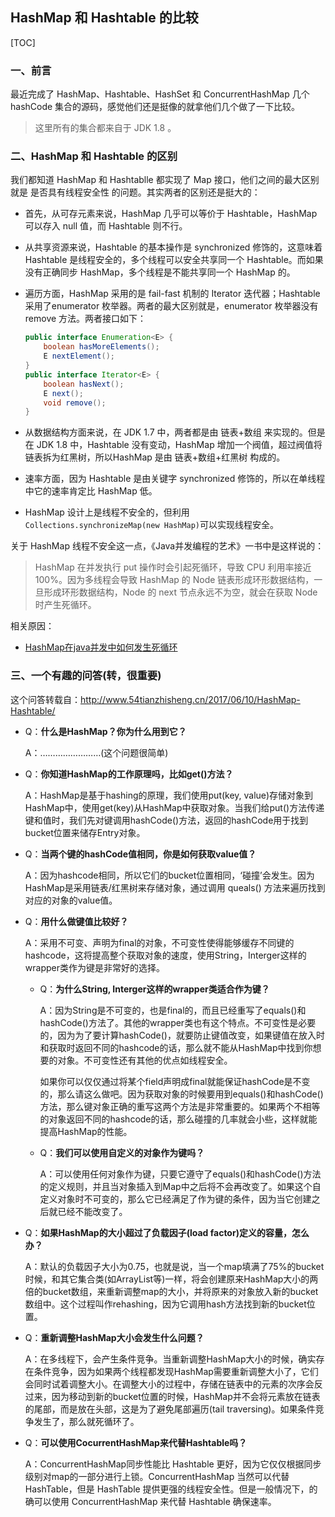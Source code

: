 ## HashMap 和 Hashtable 的比较

[TOC]

### 一、前言

最近完成了 HashMap、Hashtable、HashSet 和 ConcurrentHashMap 几个 hashCode 集合的源码，感觉他们还是挺像的就拿他们几个做了一下比较。

> 这里所有的集合都来自于 JDK 1.8 。



### 二、HashMap 和 Hashtable 的区别

我们都知道 HashMap 和 Hashtablle 都实现了 Map 接口，他们之间的最大区别就是 是否具有线程安全性 的问题。其实两者的区别还是挺大的：

- 首先，从可存元素来说，HashMap 几乎可以等价于 Hashtable，HashMap  可以存入 null 值，而 Hashtable 则不行。

- 从共享资源来说，​Hashtable 的基本操作是 synchronized 修饰的，这意味着 Hashtable 是线程安全的，多个线程可以安全共享同一个 Hashtable。而如果没有正确同步 HashMap，多个线程是不能共享同一个 HashMap 的。

- 遍历方面，HashMap 采用的是 fail-fast 机制的 Iterator 迭代器；Hashtable 采用了enumerator 枚举器。两者的最大区别就是，enumerator 枚举器没有 remove 方法。两者接口如下：

  ```java
  public interface Enumeration<E> {
      boolean hasMoreElements();
      E nextElement();
  }
  public interface Iterator<E> {
      boolean hasNext();
      E next();
      void remove();
  }
  ```

- 从数据结构方面来说，在 JDK 1.7 中，两者都是由 链表+数组 来实现的。但是在 JDK 1.8 中，Hashtable 没有变动，HashMap 增加一个阀值，超过阀值将链表拆为红黑树，所以HashMap 是由 链表+数组+红黑树 构成的。

- 速率方面，因为 Hashtable 是由关键字 synchronized 修饰的，所以在单线程中它的速率肯定比 HashMap 低。

- HashMap 设计上是线程不安全的，但利用 `Collections.synchronizeMap(new HashMap)`可以实现线程安全。




关于 HashMap 线程不安全这一点，《Java并发编程的艺术》一书中是这样说的：

> HashMap 在并发执行 put 操作时会引起死循环，导致 CPU 利用率接近 100%。因为多线程会导致 HashMap 的 Node 链表形成环形数据结构，一旦形成环形数据结构，Node 的 next 节点永远不为空，就会在获取 Node 时产生死循环。

相关原因：

- [HashMap在java并发中如何发生死循环](http://firezhfox.iteye.com/blog/2241043)




### 三、一个有趣的问答(转，很重要)

这个问答转载自：http://www.54tianzhisheng.cn/2017/06/10/HashMap-Hashtable/

- Q：**什么是HashMap？你为什么用到它？**

  A：……………………(这个问题很简单)

- Q：**你知道HashMap的工作原理吗，比如get()方法？**

  A：HashMap是基于hashing的原理，我们使用put(key, value)存储对象到HashMap中，使用get(key)从HashMap中获取对象。当我们给put()方法传递键和值时，我们先对键调用hashCode()方法，返回的hashCode用于找到bucket位置来储存Entry对象。

- Q：**当两个键的hashCode值相同，你是如何获取value值？**

  A：因为hashcode相同，所以它们的bucket位置相同，‘碰撞’会发生。因为HashMap是采用链表/红黑树来存储对象，通过调用 queals() 方法来遍历找到对应的对象的value值。

- Q：**用什么做键值比较好？**

  A：采用不可变、声明为final的对象，不可变性使得能够缓存不同键的hashcode，这将提高整个获取对象的速度，使用String，Interger这样的wrapper类作为键是非常好的选择。

  - Q：**为什么String, Interger这样的wrapper类适合作为键？**

    A：因为String是不可变的，也是final的，而且已经重写了equals()和hashCode()方法了。其他的wrapper类也有这个特点。不可变性是必要的，因为为了要计算hashCode()，就要防止键值改变，如果键值在放入时和获取时返回不同的hashcode的话，那么就不能从HashMap中找到你想要的对象。不可变性还有其他的优点如线程安全。

    如果你可以仅仅通过将某个field声明成final就能保证hashCode是不变的，那么请这么做吧。因为获取对象的时候要用到equals()和hashCode()方法，那么键对象正确的重写这两个方法是非常重要的。如果两个不相等的对象返回不同的hashcode的话，那么碰撞的几率就会小些，这样就能提高HashMap的性能。

  - Q：**我们可以使用自定义的对象作为键吗？**

    A：可以使用任何对象作为键，只要它遵守了equals()和hashCode()方法的定义规则，并且当对象插入到Map中之后将不会再改变了。如果这个自定义对象时不可变的，那么它已经满足了作为键的条件，因为当它创建之后就已经不能改变了。

- Q：**如果HashMap的大小超过了负载因子(load factor)定义的容量，怎么办？**

  A：默认的负载因子大小为0.75，也就是说，当一个map填满了75%的bucket时候，和其它集合类(如ArrayList等)一样，将会创建原来HashMap大小的两倍的bucket数组，来重新调整map的大小，并将原来的对象放入新的bucket数组中。这个过程叫作rehashing，因为它调用hash方法找到新的bucket位置。

- Q：**重新调整HashMap大小会发生什么问题？**

  A：在多线程下，会产生条件竞争。当重新调整HashMap大小的时候，确实存在条件竞争，因为如果两个线程都发现HashMap需要重新调整大小了，它们会同时试着调整大小。在调整大小的过程中，存储在链表中的元素的次序会反过来，因为移动到新的bucket位置的时候，HashMap并不会将元素放在链表的尾部，而是放在头部，这是为了避免尾部遍历(tail traversing)。如果条件竞争发生了，那么就死循环了。

- Q：**可以使用CocurrentHashMap来代替Hashtable吗？**

  A：ConcurrentHashMap同步性能比 Hashtable 更好，因为它仅仅根据同步级别对map的一部分进行上锁。ConcurrentHashMap 当然可以代替 HashTable，但是 HashTable 提供更强的线程安全性。但是一般情况下，的确可以使用 ConcurrentHashMap 来代替 Hashtable 确保速率。

